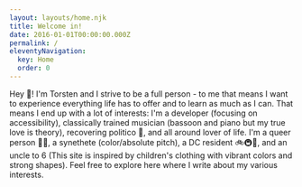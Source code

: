 ```yaml
---
layout: layouts/home.njk
title: Welcome in!
date: 2016-01-01T00:00:00.000Z
permalink: /
eleventyNavigation:
  key: Home
  order: 0
---
```

Hey 👋! I'm Torsten and I strive to be a full person - to me that means I want to experience everything life has to offer and to learn as much as I can. That means I end up with a lot of interests: I'm a developer (focusing on accessibility), classically trained musician (bassoon and piano but my true love is theory), recovering politico 🔵, and all around lover of life. I'm a queer person 🏳️‍🌈, a synethete (color/absolute pitch), a DC resident 🚲🚇🚶, and an uncle to 6 (This site is inspired by children's clothing with vibrant colors and strong shapes). Feel free to explore here where I write about my various interests.
